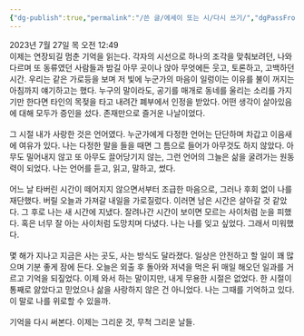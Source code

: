 ```yaml
---
{"dg-publish":true,"permalink":"/쓴 글/에세이 또는 시/다시 쓰기/","dgPassFrontmatter":true,"noteIcon":""}
---
```


2023년 7월 27일 목 오전 12:49
<br/>
이제는 연장되길 멈춘 기억을 읽는다. 각자의 시선으로 하나의 조각을 맞춰보려던, 나와 다르며 또 동류였던 사람들과 밤길 아무 곳이나 앉아 무엇에든 웃고, 토론하고, 고백하던 시간. 우리는 같은 가로등을 보며 저 빛에 누군가의 마음이 일렁이는 이유를 불이 꺼지는 아침까지 얘기하고는 했다. 누구의 말이라도, 공기를 매개로 동네를 울리는 소리를 가지기만 한다면 타인의 목젖을 타고 내려간 폐부에서 인정을 받았다. 어떤 생각이 살아있음에 대해 모두가 증인을 섰다. 존재만으로 즐거운 나날이었다. <br/>
<br/>
그 시절 내가 사랑한 것은 언어였다. 누군가에게 다정한 언어는 단단하며 차갑고 이음새에 여유가 있다. 나는 다정한 말을 들을 때면 그 틈으로 들어가 아무것도 하지 않았다. 아무도 밀어내지 않고 또 아무도 끌어당기지 않는, 그런 언어의 그늘은 삶을 굴려가는 원동력이 되었다. 나는 언어를 듣고, 읽고, 말하고, 썼다.<br/>
<br/>
어느 날 타버린 시간이 떼어지지 않으면서부터 조급한 마음으로, 그러나 후회 없이 나를 재단했다. 버릴 오늘과 가져갈 내일을 가로질렀다. 이러면 남은 시간은 살아갈 것 같았다. 그 후로 나는 새 시간에 지냈다. 잘려나간 시간이 보이면 모르는 사이처럼 눈을 피했다. 혹은 너무 잘 아는 사이처럼 도망치며 다녔다. 나는 나를 잊고 싶었다. 그래서 미워했다.<br/>
<br/>
몇 해가 지나고 지금은 사는 곳도, 사는 방식도 달라졌다. 일상은 안전하고 할 일이 꽤 많으며 기분 좋게 잠에 든다. 오늘은 외출 후 돌아와 저녁을 먹은 뒤 매일 해오던 일과를 거르고 기억을 되짚었다. 이제 와서 하는 말이지만, 내게 무용한 시절은 없었다. 한 시절이 통째로 앓았다고 믿었으나 삶을 사랑하지 않은 건 아니었다. 나는 그때를 기억하고 있다. 이 말로 나를 위로할 수 있을까.<br/>
<br/>
기억을 다시 써본다. 이제는 그리운 것, 무척 그리운 날들.<br/>
